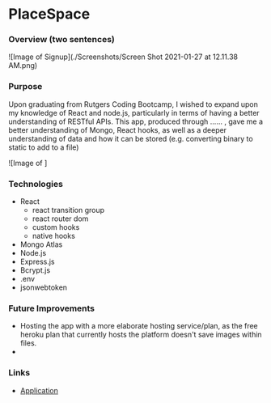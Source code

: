 # PlaceSpace

### Overview (two sentences)


![Image of Signup](./Screenshots/Screen Shot 2021-01-27 at 12.11.38 AM.png)

### Purpose 

Upon graduating from Rutgers Coding Bootcamp, I wished to expand upon my knowledge of React and node.js, particularly in terms of having a better understanding of RESTful APIs. This app, produced through ...... , gave me a better understanding of Mongo, React hooks, as well as a deeper understanding of data and how it can be stored (e.g. converting binary to static to add to a file)

![Image of ]

### Technologies 
- React
    + react transition group
    + react router dom
    + custom hooks
    + native hooks
- Mongo Atlas
- Node.js
- Express.js
- Bcrypt.js
- .env
- jsonwebtoken

### Future Improvements

- Hosting the app with a more elaborate hosting service/plan, as the free heroku plan that currently hosts the platform doesn't save images within files.
-

### Links

- [Application](https://backend-placespace.herokuapp.com)
